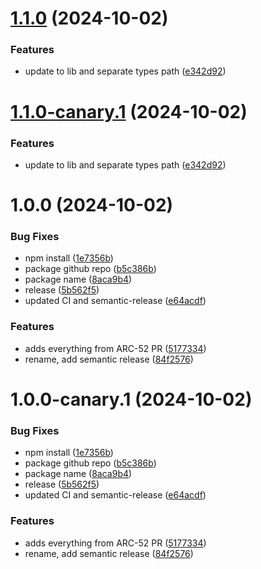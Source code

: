 # [1.1.0](https://github.com/HashMapsData2Value/hmd2v-fork-xHD-Wallet-API-ts/compare/v1.0.0...v1.1.0) (2024-10-02)


### Features

* update to lib and separate types path ([e342d92](https://github.com/HashMapsData2Value/hmd2v-fork-xHD-Wallet-API-ts/commit/e342d92c1b1dbdbd1d6d64ebe0a1100e9144f920))

# [1.1.0-canary.1](https://github.com/HashMapsData2Value/hmd2v-fork-xHD-Wallet-API-ts/compare/v1.0.0...v1.1.0-canary.1) (2024-10-02)


### Features

* update to lib and separate types path ([e342d92](https://github.com/HashMapsData2Value/hmd2v-fork-xHD-Wallet-API-ts/commit/e342d92c1b1dbdbd1d6d64ebe0a1100e9144f920))

# 1.0.0 (2024-10-02)


### Bug Fixes

* npm install ([1e7356b](https://github.com/HashMapsData2Value/hmd2v-fork-xHD-Wallet-API-ts/commit/1e7356b680afbf2ebee238aa5f0ac5f39a02d146))
* package github repo ([b5c386b](https://github.com/HashMapsData2Value/hmd2v-fork-xHD-Wallet-API-ts/commit/b5c386b4abab4e31d0414cca77e34e9abcc8673a))
* package name ([8aca9b4](https://github.com/HashMapsData2Value/hmd2v-fork-xHD-Wallet-API-ts/commit/8aca9b476da0dd65fcfbeb127590ae7e61bcd5e1))
* release ([5b562f5](https://github.com/HashMapsData2Value/hmd2v-fork-xHD-Wallet-API-ts/commit/5b562f5424815e1e26f6a8aa3617db97384e723d))
* updated CI and semantic-release ([e64acdf](https://github.com/HashMapsData2Value/hmd2v-fork-xHD-Wallet-API-ts/commit/e64acdfe72dbfb137189ae1ef4eb83566e41e3bd))


### Features

* adds everything from ARC-52 PR ([5177334](https://github.com/HashMapsData2Value/hmd2v-fork-xHD-Wallet-API-ts/commit/517733458b7e9a10c059c2ddd265956c7127bde2))
* rename, add semantic release ([84f2576](https://github.com/HashMapsData2Value/hmd2v-fork-xHD-Wallet-API-ts/commit/84f2576f7d37fc0bfd48dd266f8623e2f7c9beef))

# 1.0.0-canary.1 (2024-10-02)


### Bug Fixes

* npm install ([1e7356b](https://github.com/HashMapsData2Value/hmd2v-fork-xHD-Wallet-API-ts/commit/1e7356b680afbf2ebee238aa5f0ac5f39a02d146))
* package github repo ([b5c386b](https://github.com/HashMapsData2Value/hmd2v-fork-xHD-Wallet-API-ts/commit/b5c386b4abab4e31d0414cca77e34e9abcc8673a))
* package name ([8aca9b4](https://github.com/HashMapsData2Value/hmd2v-fork-xHD-Wallet-API-ts/commit/8aca9b476da0dd65fcfbeb127590ae7e61bcd5e1))
* release ([5b562f5](https://github.com/HashMapsData2Value/hmd2v-fork-xHD-Wallet-API-ts/commit/5b562f5424815e1e26f6a8aa3617db97384e723d))
* updated CI and semantic-release ([e64acdf](https://github.com/HashMapsData2Value/hmd2v-fork-xHD-Wallet-API-ts/commit/e64acdfe72dbfb137189ae1ef4eb83566e41e3bd))


### Features

* adds everything from ARC-52 PR ([5177334](https://github.com/HashMapsData2Value/hmd2v-fork-xHD-Wallet-API-ts/commit/517733458b7e9a10c059c2ddd265956c7127bde2))
* rename, add semantic release ([84f2576](https://github.com/HashMapsData2Value/hmd2v-fork-xHD-Wallet-API-ts/commit/84f2576f7d37fc0bfd48dd266f8623e2f7c9beef))
